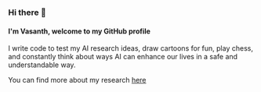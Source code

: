 ### Hi there :wave:

#### I'm Vasanth, welcome to my GitHub profile

I write code to test my AI research ideas, draw cartoons for fun, play chess, and constantly think about ways AI can enhance our lives in a safe and understandable way.

You can find more about my research [here](https://vsarathy.com/)

<!--
**vasanthsarathy/vasanthsarathy** is a ✨ _special_ ✨ repository because its `README.md` (this file) appears on your GitHub profile.

Here are some ideas to get you started:

- 🔭 I’m currently working on building AI tools to promote prosociality in online social media forums 
- 🌱 I’m currently learning ...
- 👯 I’m looking to collaborate on ...
- 🤔 I’m looking for help with ...
- 💬 Ask me about ...
- 📫 How to reach me: ...
- 😄 Pronouns: ...
- ⚡ Fun fact: ...
-->
